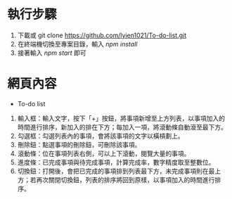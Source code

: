 # 執行步驟

1. 下載或 git clone https://github.com/lyien1021/To-do-list.git
2. 在終端機切換至專案目錄，輸入 *npm install*
3. 接著輸入 *npm start* 即可

# 網頁內容

* To-do list
1. 輸入框：輸入文字，按下「+」按鈕，將事項新增至上方列表，以事項加入的時間進行排序，新加入的排在下方；每加入一項，將滾動條自動滾至最下方。
2. 勾選框：勾選列表內的事項，會將該事項的文字以橫槓劃上。
3. 刪除鈕：點選事項的刪除鈕，可刪除該事項。
4. 滾動條：位在事項列表右側，可以上下滾動，閱覽大量的事項。
5. 進度條：已完成事項與待完成事項，計算完成率，數字精度取至整數位。
6. 切換鈕：打開後，會把已完成的事項排到列表最下方，未完成事項則在最上方；若再次關閉切換鈕，列表的排序將回到原樣，以事項加入的時間進行排序。
